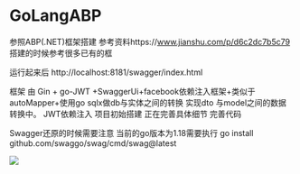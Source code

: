 # GoLangABP

参照ABP(.NET)框架搭建 参考资料https://www.jianshu.com/p/d6c2dc7b5c79
搭建的时候参考很多已有的框

运行起来后 http://localhost:8181/swagger/index.html

框架 由 Gin + go-JWT +SwaggerUi+facebook依赖注入框架+类似于autoMapper+使用go sqlx做db与实体之间的转换
实现dto 与model之间的数据转换中。
JWT依赖注入
项目初始搭建 正在完善具体细节 完善代码


Swagger还原的时候需要注意 当前的go版本为1.18需要执行 
go install  github.com/swaggo/swag/cmd/swag@latest


![](../../../Desktop/4933701-bb2953451b9b14e7.jpeg)
